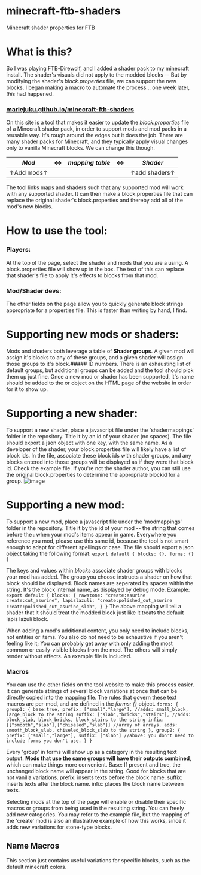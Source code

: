 # minecraft-ftb-shaders
Minecraft shader properties for FTB

# What is this? 
So I was playing FTB-Direwolf, and I added a shader pack to my minecraft install. The shader's visuals did not apply to the modded blocks -- But by modifying the shader's *block.properties* file, we can support the new blocks. I began making a macro to automate the process... one week later, *this* had happened.

### [mariejuku.github.io/minecraft-ftb-shaders](https://mariejuku.github.io/minecraft-ftb-shaders/)

On this site is a tool that makes it easier to update the *block.properties* file of a Minecraft shader pack, in order to support mods and mod packs in a reusable way. It's rough around the edges but it does the job.
There are many shader packs for Minecraft, and they typically apply visual changes only to vanilla Minecraft blocks. We can change this though.

| *Mod* |↔| *mapping table* |↔| *Shader*|
|--|--|--|--|--|
| ↑Add mods↑ | | | | ↑add shaders↑ |

The tool links maps and shaders such that any supported mod will work with any supported shader.
It can then make a block.properties file that can replace the original shader's block.properties and thereby add all of the mod's new blocks.

# How to use the tool:
### Players: 
At the top of the page, select the shader and mods that you are a using. A block.properties file will show up in the box. The text of this can replace that shader's file to apply it's effects to blocks from that mod.
### Mod/Shader devs:
The other fields on the page allow you to quickly generate block strings appropriate for a properties file. This is faster than writing by hand, I find.

# Supporting new mods or shaders:
Mods and shaders both leverage a table of **Shader groups**. A given mod will assign it's blocks to any of these groups, and a given shader will assign those groups to it's block.##### ID numbers. There is an exhausting list of default groups, but additional groups can be added and the tool should pick them up just fine.
Once a new mod or shader has been supported, it's name should be added to the <modstring> or <shaderstring> object on the HTML page of the website in order for it to show up.

# Supporting a new shader:
To support a new shader, place a javascript file under the 'shadermappings' folder in the repository. Title it by an id of your shader (no spaces). The file should export a json object with one key, with the same name. 
As a developer of the shader, your block.properties file will likely have a list of block ids. In the file, associate these block ids with shader groups, and any blocks entered into those groups will be displayed as if they were that block id. Check the example file.
If you're not the shader author, you can still use the original block.properties to determine the appropriate blockid for a group.
![image](https://github.com/mariejuku/minecraft-ftb-shaders/assets/15624495/94923f51-4df4-4646-9a2d-a5efec493f47)


# Supporting a new mod: 
To support a new mod, place a javascript file under the 'modmappings' folder in the repository.  Title it by the id of your mod -- the string that comes before the : when your mod's items appear in game. Everywhere you reference you mod, please use this same id, because the tool is not smart enough to adapt for different spellings or case. 
The file should export a json object taking the following format:
`export default {
    blocks: {},
    forms: {}
}`

The keys and values within *blocks* associate shader groups with blocks your mod has added. The group you choose instructs a shader on how that block should be displayed. Block names are seperated by spaces within the string. It's the block internal name, as displayed by debug mode.
Example:
`export default {
    blocks: {
        rawstone: "create:asurine create:cut_asurine",
        lapislazuli: "create:polished_cut_asurine create:polished_cut_asurine_slab",
    }
}`
The above mapping will tell a shader that it should treat the modded block just like it treats the default lapis lazuli block.

When adding a mod's additional content, you only need to include blocks, not entities or items. You also do not need to be exhaustive if you aren't feeling like it; You can probably get away with only adding the most common or easily-visible blocks from the mod. The others will simply render without effects.
An example file is included.
### Macros
You can use the other fields on the tool website to make this process easier. It can generate strings of several block variations at once that can be directly copied into the mapping file.
The rules that govern these text macros are per-mod, and are defined in the *forms: {}* object.
`forms: {
  group1: {
    base:true,
    prefix: ["small","large"], //adds: small_block, large_block to the string
    suffix: ["slab","bricks","stairs"], //adds: block_slab, block_bricks, block_stairs to the string
    infix: [["smooth","slab"],["chiseled","slab"]] //array of arrays. adds: smooth_block_slab, chiseled_block_slab to the string
  },
  group2: {
    prefix: ["small","large"],
    suffix: ["slab"]
    //above: you don't need to include forms you don't use.
  }
}
`

Every 'group' in forms will show up as a category in the resulting text output. **Mods that use the same groups will have their outputs combined**, which can make things more convenient.
Base: If present and true, the unchanged block name will appear in the string. Good for blocks that are not vanilla variations.
prefix: inserts texts before the block name.
suffix: inserts texts after the block name.
infix: places the block name between texts.

Selecting mods at the top of the page will enable or disable their specific macros or groups from being used in the resulting string.
You can freely add new categories.
You may refer to the example file, but the mapping of the 'create' mod is also an illustrative example of how this works, since it adds new variations for stone-type blocks.

## Name  Macros
This section just contains useful variations for specific blocks, such as the default minecraft colors.
